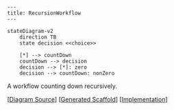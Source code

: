 ```mermaid
---
title: RecursionWorkflow
---

stateDiagram-v2
    direction TB
    state decision <<choice>>

    [*] --> countDown
    countDown --> decision
    decision --> [*]: zero
    decision --> countDown: nonZero
```

A workflow counting down recursively.

[[Diagram Source](./recursion.mermaid)] [[Generated Scaffold](./recursion.generated.ts)] [[Implementation](./recursion.ts)]
